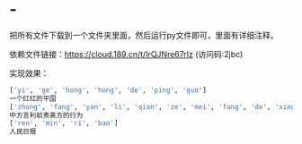 # -
把所有文件下载到一个文件夹里面，然后运行py文件即可，里面有详细注释。

依赖文件链接：https://cloud.189.cn/t/IrQJNre67rIz (访问码:2jbc)

实现效果：
```python
['yi', 'ge', 'hong', 'hong', 'de', 'ping', 'guo']
一个红红的平国
['zhong', 'fang', 'yan', 'li', 'qian', 'ze', 'mei', 'fang', 'de', 'xing', 'wei']
中方言利前责美方的行为
['ren', 'min', 'ri', 'bao']
人民日报
```
